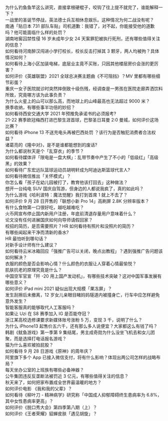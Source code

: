 为什么钓鱼鱼竿这么讲究，直接拿根硬棍子，咬钩了往上提不就完了，谁能解释一下？  
一战里的圣诞节停战，英法德士兵互相休息娱乐。这种情况为何二战没有呢？  
南通「贴日本 731 部队车贴」司机道歉：我错了，对不起，你能接受他的道歉吗？他可能面临什么样的处罚？  
湖南地窖囚禁性侵 16 岁未成年少女 24 天案罪犯被执行死刑，还有哪些值得关注的信息？  
如何看待河南醉汉闯进小学打校长，校长反击打掉其 3 颗牙，两人均被拘？具体情况如何？  
如何看待上海小区加装电梯，底层业主竟不买账，只因其他楼层房价会涨的更厉害？  
如何评价《英雄联盟》2021 全球总决赛主题曲《不可阻挡》？MV 里都有哪些细节彩蛋？  
重庆一女子医院就诊时突然摔倒致十级伤残，经调查是一男孩在医院走廊弄洒饮料所致，究竟哪方该为此事负责？  
为什么火星上的山可以那么高，而地球上的山峰最高也无法超过 9000 米？  
换季收纳，有哪些事半功倍的妙招？  
如何看待西安交通大学 2021 年预推免承诺书的必须报考?  
21-22 赛季欧冠梅西打进巴黎生涯首球，巴黎圣日耳曼 2:0 曼城，如何评价这场比赛？  
如何看待 iPhone 13 不送充电头再被巴西处罚 ？该行为是否触犯消费者合法权益？  
诸葛亮的《隆中对》，是不是谁都能想到的废话?  
为什么都说秋天是个「乱穿衣」的季节？  
如何看待媒体评「限电是一盘大棋」：乱带节奏中产生了不小的「低级红」「高级黑」的效果？  
如何看待广东宏远队篮球运动员胡明轩成为阿迪达斯篮球代言人?  
如何看待微信推出「关怀模式」？  
你怎么看「孩子在幼儿园被打了，教育他该打回去」这种做法？  
想开一台纯电 SUV 国庆自驾游，但身边的人都说我疯了，真的如此吗？  
为什么游戏《哈利波特：魔法觉醒》我打到首席 1 就上不去了？  
如何评价 9 月 28 日开售的「联想小新 Pro 14」高刷屏 2.8K 分辨率版本？  
有什么食物第一口很好吃，越吃越难吃？  
火币网宣布停止国内新用户注册，年底前清退存量用户意味着什么？  
论文没有任何进展国庆如何向导师请假回家？  
校招的简历，是否需要照片？HR 如何看待有照片和没照片的简历？  
有哪些闻起来干净而清新的香水?  
HR 最怕听到哪句话？  
对新手设计师有什么建议？  
如何看待云米冰箱回应「强推广告可以关闭，晚点出教程」？遇到强推广告问题该如何解决？  
衣服的颜色是否会影响心情？什么颜色的衣服让人穿着心情最愉悦？  
肌肤抗老的原理究竟是什么？  
中国空军官宣「歼 -20 用上国产发动机」，有哪些技术突破？这对中国军事发展有哪些意义？  
如何评价 iPad mini 2021 疑似出现大规模「果冻屏」？  
发生刮擦后未撤离，12 岁女儿亲眼目睹妈妈隧道内被撞身亡，行车中应怎样避免意外发生？  
智能客服真的能够取代人工客服吗？  
如果让 Uzi 在 S8 赛季加入 IG 是否能夺冠？  
浙江某高校选修课要求新媒体账号涨粉 5 万，变现 3 千，说明了什么？  
为什么 iPhone13 起售价五六千，还有那么多人说便宜？大家都这么有钱了吗？  
韩剧《鱿鱼游戏》第一季第 9 集结尾，男主成奇勋为什么没坐飞机去和女儿团聚，而是选择打电话报名游戏？  
猫为什么喜欢被拍屁股？  
如何看待 9 月 28 日游戏《原神》的周年庆？  
阿里旗下多个 App 已接入微信支付，将有什么影响？体现出两公司怎样的战略布局？  
每天坐办公室的上班族有哪些必备神器？  
公牛集团违反反垄断法被罚近 3 亿元，有哪些值得关注的信息？  
秋天来了，如何把家布置成全世界最温暖的地方？  
如何评价电影 《我和我的父辈》？  
如何看待《柳叶刀 - 精神病学》研究称「中国成人抑郁障碍终生患病率为 6.8%，其中女性患病率更高」？  
如何评价《脱口秀大会》第四季第八期（上）？  
如何评价《王者荣耀》貂蝉皮肤「遇见胡旋」？  
